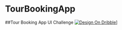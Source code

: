 # TourBookingApp
##Tour Booking App UI Challenge
[![Design On Dribble](https://cdn.dribbble.com/users/5031392/screenshots/17322540/media/30e38afc785b95449ffe18a2e6d9ec1b.png?compress=1&resize=1000x750&vertical=top)](https://dribbble.com/shots/17322540-Tour-Booking-App)]


